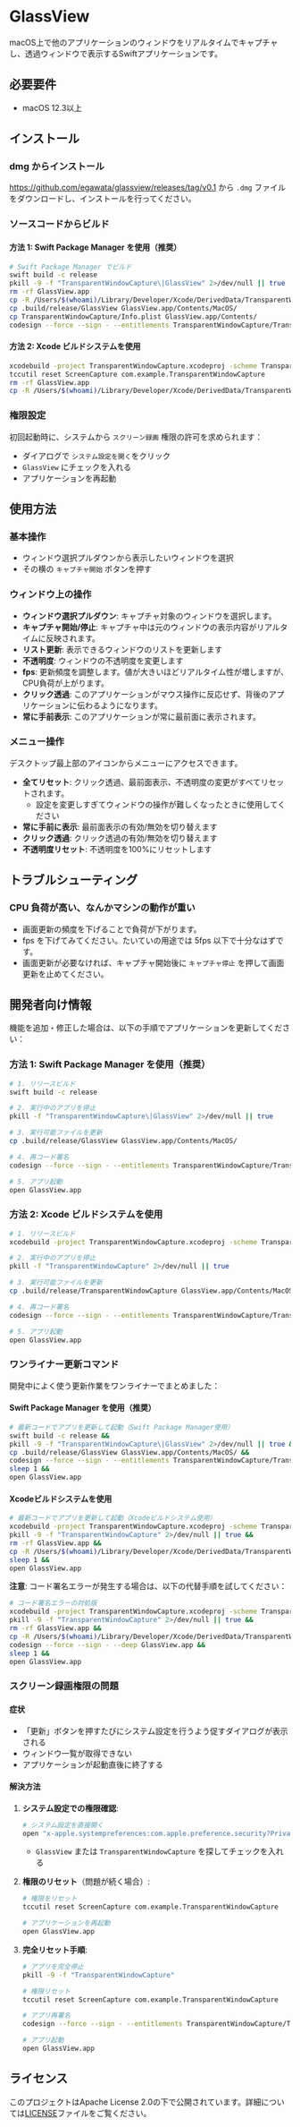# GlassView

macOS上で他のアプリケーションのウィンドウをリアルタイムでキャプチャし、透過ウィンドウで表示するSwiftアプリケーションです。

## 必要要件

- macOS 12.3以上

## インストール

### dmg からインストール

https://github.com/egawata/glassview/releases/tag/v0.1 から `.dmg` ファイルをダウンロードし、インストールを行ってください。

### ソースコードからビルド

#### 方法 1: Swift Package Manager を使用（推奨）

~~~sh
# Swift Package Manager でビルド
swift build -c release
pkill -9 -f "TransparentWindowCapture\|GlassView" 2>/dev/null || true
rm -rf GlassView.app
cp -R /Users/$(whoami)/Library/Developer/Xcode/DerivedData/TransparentWindowCapture-*/Build/Products/Release/GlassView.app . 2>/dev/null || mkdir -p GlassView.app/Contents/{MacOS,Resources}
cp .build/release/GlassView GlassView.app/Contents/MacOS/
cp TransparentWindowCapture/Info.plist GlassView.app/Contents/
codesign --force --sign - --entitlements TransparentWindowCapture/TransparentWindowCapture.entitlements GlassView.app
~~~

#### 方法 2: Xcode ビルドシステムを使用

~~~sh
xcodebuild -project TransparentWindowCapture.xcodeproj -scheme TransparentWindowCapture -configuration Release clean build
tccutil reset ScreenCapture com.example.TransparentWindowCapture
rm -rf GlassView.app
cp -R /Users/$(whoami)/Library/Developer/Xcode/DerivedData/TransparentWindowCapture-*/Build/Products/Release/GlassView.app .
~~~

### 権限設定

初回起動時に、システムから `スクリーン録画` 権限の許可を求められます：

- ダイアログで `システム設定を開く`をクリック
- `GlassView` にチェックを入れる
- アプリケーションを再起動

## 使用方法

### 基本操作

- ウィンドウ選択プルダウンから表示したいウィンドウを選択
- その横の `キャプチャ開始` ボタンを押す

### ウィンドウ上の操作

- **ウィンドウ選択プルダウン**: キャプチャ対象のウィンドウを選択します。
- **キャプチャ開始/停止**: キャプチャ中は元のウィンドウの表示内容がリアルタイムに反映されます。
- **リスト更新**: 表示できるウィンドウのリストを更新します
- **不透明度**: ウィンドウの不透明度を変更します
- **fps**: 更新頻度を調整します。値が大きいほどリアルタイム性が増しますが、CPU負荷が上がります。
- **クリック透過**: このアプリケーションがマウス操作に反応せず、背後のアプリケーションに伝わるようになります。
- **常に手前表示**: このアプリケーションが常に最前面に表示されます。

### メニュー操作

デスクトップ最上部のアイコンからメニューにアクセスできます。

- **全てリセット**: クリック透過、最前面表示、不透明度の変更がすべてリセットされます。
   - 設定を変更しすぎてウィンドウの操作が難しくなったときに使用してください
- **常に手前に表示**: 最前面表示の有効/無効を切り替えます
- **クリック透過**: クリック透過の有効/無効を切り替えます
- **不透明度リセット**: 不透明度を100%にリセットします

## トラブルシューティング

### CPU 負荷が高い、なんかマシンの動作が重い

- 画面更新の頻度を下げることで負荷が下がります。
- fps を下げてみてください。たいていの用途では 5fps 以下で十分なはずです。
- 画面更新が必要なければ、キャプチャ開始後に `キャプチャ停止` を押して画面更新を止めてください。


## 開発者向け情報

機能を追加・修正した場合は、以下の手順でアプリケーションを更新してください：

### 方法 1: Swift Package Manager を使用（推奨）

```bash
# 1. リリースビルド
swift build -c release

# 2. 実行中のアプリを停止
pkill -f "TransparentWindowCapture\|GlassView" 2>/dev/null || true

# 3. 実行可能ファイルを更新
cp .build/release/GlassView GlassView.app/Contents/MacOS/

# 4. 再コード署名
codesign --force --sign - --entitlements TransparentWindowCapture/TransparentWindowCapture.entitlements GlassView.app

# 5. アプリ起動
open GlassView.app
```

### 方法 2: Xcode ビルドシステムを使用

```bash
# 1. リリースビルド
xcodebuild -project TransparentWindowCapture.xcodeproj -scheme TransparentWindowCapture -configuration Release clean build

# 2. 実行中のアプリを停止
pkill -f "TransparentWindowCapture" 2>/dev/null || true

# 3. 実行可能ファイルを更新
cp .build/release/TransparentWindowCapture GlassView.app/Contents/MacOS/

# 4. 再コード署名
codesign --force --sign - --entitlements TransparentWindowCapture/TransparentWindowCapture.entitlements GlassView.app

# 5. アプリ起動
open GlassView.app
```

### ワンライナー更新コマンド

開発中によく使う更新作業をワンライナーでまとめました：

#### Swift Package Manager を使用（推奨）

```bash
# 最新コードでアプリを更新して起動（Swift Package Manager使用）
swift build -c release &&
pkill -9 -f "TransparentWindowCapture\|GlassView" 2>/dev/null || true &&
cp .build/release/GlassView GlassView.app/Contents/MacOS/ &&
codesign --force --sign - --entitlements TransparentWindowCapture/TransparentWindowCapture.entitlements GlassView.app &&
sleep 1 &&
open GlassView.app
```

#### Xcodeビルドシステムを使用

```bash
# 最新コードでアプリを更新して起動（Xcodeビルドシステム使用）
xcodebuild -project TransparentWindowCapture.xcodeproj -scheme TransparentWindowCapture -configuration Release clean build &&
pkill -9 -f "TransparentWindowCapture" 2>/dev/null || true &&
rm -rf GlassView.app &&
cp -R /Users/$(whoami)/Library/Developer/Xcode/DerivedData/TransparentWindowCapture-*/Build/Products/Release/GlassView.app . &&
sleep 1 &&
open GlassView.app
```

**注意**: コード署名エラーが発生する場合は、以下の代替手順を試してください：

```bash
# コード署名エラーの対処版
xcodebuild -project TransparentWindowCapture.xcodeproj -scheme TransparentWindowCapture -configuration Release clean build &&
pkill -9 -f "TransparentWindowCapture" 2>/dev/null || true &&
rm -rf GlassView.app &&
cp -R /Users/$(whoami)/Library/Developer/Xcode/DerivedData/TransparentWindowCapture-*/Build/Products/Release/GlassView.app . &&
codesign --force --sign - --deep GlassView.app &&
sleep 1 &&
open GlassView.app
```

### スクリーン録画権限の問題

#### 症状
- 「更新」ボタンを押すたびにシステム設定を行うよう促すダイアログが表示される
- ウィンドウ一覧が取得できない
- アプリケーションが起動直後に終了する

#### 解決方法
1. **システム設定での権限確認**:
   ```bash
   # システム設定を直接開く
   open "x-apple.systempreferences:com.apple.preference.security?Privacy_ScreenCapture"
   ```
   - `GlassView` または `TransparentWindowCapture` を探してチェックを入れる

2. **権限のリセット**（問題が続く場合）:
   ```bash
   # 権限をリセット
   tccutil reset ScreenCapture com.example.TransparentWindowCapture

   # アプリケーションを再起動
   open GlassView.app
   ```

3. **完全リセット手順**:
   ```bash
   # アプリを完全停止
   pkill -9 -f "TransparentWindowCapture"

   # 権限リセット
   tccutil reset ScreenCapture com.example.TransparentWindowCapture

   # アプリ再署名
   codesign --force --sign - --entitlements TransparentWindowCapture/TransparentWindowCapture.entitlements GlassView.app

   # アプリ起動
   open GlassView.app
   ```

## ライセンス

このプロジェクトはApache License 2.0の下で公開されています。詳細については[LICENSE](LICENSE)ファイルをご覧ください。

